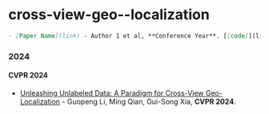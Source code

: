 # cross-view-geo--localization

```markdown
- [Paper Name](link) - Author 1 et al, **Conference Year**. [[code]](link)
```

### 2024
#### CVPR 2024

- [Unleashing Unlabeled Data: A Paradigm for Cross-View Geo-Localization](https://arxiv.org/abs/2403.14198) - Guopeng Li, Ming Qian, Gui-Song Xia, **CVPR 2024**. 

